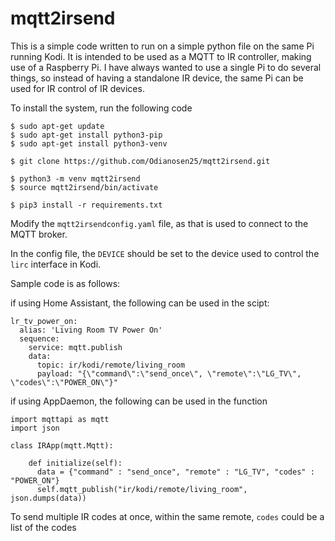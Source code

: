 # mqtt2irsend
This is a simple code written to run on a simple python file on the same Pi running Kodi. 
It is intended to be used as a MQTT to IR controller, making use of a Raspberry Pi.
I have always wanted to use a single Pi to do several things, so instead of having a standalone IR device, 
the same Pi can be used for IR control of IR devices.

To install the system, run the following code

```
$ sudo apt-get update
$ sudo apt-get install python3-pip
$ sudo apt-get install python3-venv

$ git clone https://github.com/Odianosen25/mqtt2irsend.git

$ python3 -m venv mqtt2irsend
$ source mqtt2irsend/bin/activate

$ pip3 install -r requirements.txt
```

Modify the `mqtt2irsendconfig.yaml` file, as that is used to connect to the MQTT broker.

In the config file, the `DEVICE` should be set to the device used to control the `lirc` interface in Kodi.

Sample code is as follows:

if using Home Assistant, the following can be used in the scipt:

```
lr_tv_power_on:
  alias: 'Living Room TV Power On'
  sequence:
    service: mqtt.publish
    data:
      topic: ir/kodi/remote/living_room
      payload: "{\"command\":\"send_once\", \"remote\":\"LG_TV\", \"codes\":\"POWER_ON\"}"
```

if using AppDaemon, the following can be used in the function

```
import mqttapi as mqtt
import json

class IRApp(mqtt.Mqtt):
 
    def initialize(self):
      data = {"command" : "send_once", "remote" : "LG_TV", "codes" : "POWER_ON"}
      self.mqtt_publish("ir/kodi/remote/living_room", json.dumps(data))
```

To send multiple IR codes at once, within the same remote, `codes` could be a list of the codes

